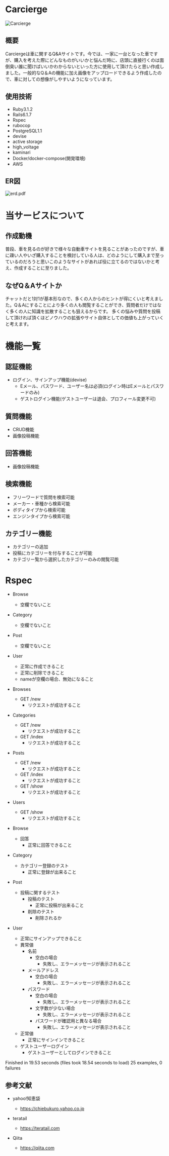 # Carcierge
![Carcierge](https://user-images.githubusercontent.com/97498529/221390351-4f9f68f4-6ce3-49d5-b233-6031e516182a.png)
## 概要
Carciergeは車に関するQ&Aサイトです。今では、一家に一台となった車ですが、購入を考えた際にどんなものがいいかと悩んだ時に、店頭に直接行くのは面倒臭い誰に聞けばいいかわからないといった方に使用して頂けたらと思い作成しました。一般的なQ＆Aの機能に加え画像をアップロードできるよう作成したので、車に対しての想像がしやすいようになっています。

## 使用技術

- Ruby3.1.2
- Rails6.1.7
- Rspec
- rubocop
- PostgreSQL1.1
- devise
- active storage
- high_voltage
- kaminari
- Docker/docker-compose(開発環境)
- AWS

## ER図

![erd.pdf](https://github.com/Yassuy13/Carcierge/assets/97498529/b831e037-317b-47da-9a77-2106e8ed9e3d)

# 当サービスについて
## 作成動機
普段、車を見るのが好きで様々な自動車サイトを見ることがあったのですが、車に疎い人やいざ購入することを検討している人は、どのようにして購入まで至っているのだろうと思いこのようなサイトがあれば役に立てるのではないかと考え、作成することに至りました。

## なぜQ＆Aサイトか
チャットだと1対1が基本形なので、多くの人からのヒントが得にくいと考えました。Q＆Aにすることにより多くの人も閲覧することができ、質問者だけではなく多くの人に知識を拡散することも狙えるからです。
多くの悩みや質問を投稿して頂ければ頂くほどノウハウの拡張やサイト自体としての価値も上がっていくと考えます。

# 機能一覧
## 認証機能
- ログイン、サインアップ機能(devise)
  - Eメール、パスワード、ユーザー名は必須(ログイン時はEメールとパスワードのみ)
  - ゲストログイン機能(ゲストユーザーは退会、プロフィール変更不可)

## 質問機能
- CRUD機能
- 画像投稿機能

## 回答機能
- 画像投稿機能

## 検索機能
- フリーワードで質問を検索可能
- メーカー・車種から検索可能
- ボディタイプから検索可能
- エンジンタイプから検索可能

## カテゴリー機能
- カテゴリーの追加
- 投稿にカテゴリーを付与することが可能
- カテゴリー覧から選択したカテゴリーのみの閲覧可能

# Rspec
- Browse
  - 空欄でないこと

- Category
  - 空欄でないこと

- Post
  - 空欄でないこと

- User
  - 正常に作成できること
  - 正常に削除できること
  - nameが空欄の場合、無効になること

- Browses
  - GET /new
    - リクエストが成功すること

- Categories
  - GET /new
    - リクエストが成功すること
  - GET /index
    - リクエストが成功すること

- Posts
  - GET /new
    - リクエストが成功すること
  - GET /index
    - リクエストが成功すること
  - GET /show
    - リクエストが成功すること

- Users
  - GET /show
    - リクエストが成功すること

- Browse
  - 回答
    - 正常に回答できること

- Category
  - カテゴリー登録のテスト
    - 正常に登録が出来ること

- Post
  - 投稿に関するテスト
    - 投稿のテスト
      - 正常に投稿が出来ること
    - 削除のテスト
      - 削除されるか

- User
  - 正常にサインアップできること
  - 異常値
    - 名前
      - 空白の場合
        - 失敗し、エラーメッセージが表示されること
    - メールアドレス
      - 空白の場合
        - 失敗し、エラーメッセージが表示されること
    - パスワード
      - 空白の場合
        - 失敗し、エラーメッセージが表示されること
      - 文字数が少ない場合
        - 失敗し、エラーメッセージが表示されること
      - パスワードが確認用と異なる場合
        - 失敗し、エラーメッセージが表示されること
  - 正常値
    - 正常にサインインできること
  - ゲストユーザーログイン
    - ゲストユーザーとしてログインできること

Finished in 19.53 seconds (files took 18.54 seconds to load)
25 examples, 0 failures

## 参考文献

- yahoo!知恵袋
  - https://chiebukuro.yahoo.co.jp

- teratail
  - https://teratail.com

- Qiita
  - https://qiita.com
